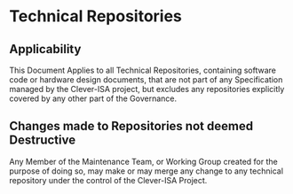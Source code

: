 # Technical Repositories

## Applicability

This Document Applies to all Technical Repositories, containing software code or hardware design documents, that are not part of any Specification managed by the Clever-ISA project, but excludes any repositories explicitly covered by any other part of the Governance.

## Changes made to Repositories not deemed Destructive

Any Member of the Maintenance Team, or Working Group created for the purpose of doing so, may make or may merge any change to any technical repository under the control of the Clever-ISA Project.